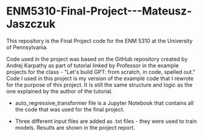 # ENM5310-Final-Project---Mateusz-Jaszczuk
This repository is the Final Project code for the ENM 5310 at the University of Pennsylvania.

Code used in the project was based on the GitHub repository created by Andrej Karpathy as part of tutorial linked by Professor in the example projects for the class -  "Let's build GPT: from scratch, in code, spelled out." Code I used in this project is my version of the example code that I rewrote for the purpose of this project. It is still the same structure and logic as the one explained by the author of the tutorial. 

- auto_regressive_transformer file is a Jupyter Notebook that contains all the code that was used for the final project.

- Three different input files are added as .txt files - they were used to train models. Results are shown in the project report.
